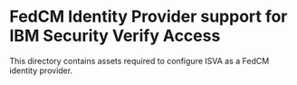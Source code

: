 # FedCM Identity Provider support for IBM Security Verify Access

This directory contains assets required to configure ISVA as a FedCM identity provider.

